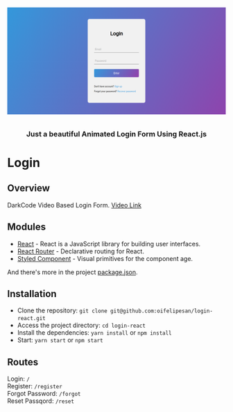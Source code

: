 <h1 align="center">

![](.github/assets/login.png)

</h1>

<h3 align="center">
Just a beautiful Animated Login Form Using React.js
</h3>

# Login

## Overview

DarkCode Video Based Login Form. [Video Link](https://www.youtube.com/watch?v=ZvU57lTnNgo)

## Modules

- [React](https://github.com/facebook/react) - React is a JavaScript library for building user interfaces.
- [React Router](https://github.com/ReactTraining/react-router) - Declarative routing for React.
- [Styled Component](https://github.com/styled-components/styled-components) - Visual primitives for the component age.

And there's more in the project [package.json](https://github.com/oifelipesan/login-react/blob/master/package.json).

## Installation

- Clone the repository: `git clone git@github.com:oifelipesan/login-react.git`
- Access the project directory: `cd login-react`
- Install the dependencies: `yarn install` or `npm install`
- Start: `yarn start` or `npm start`

## Routes

Login: `/` <br />
Register: `/register` <br />
Forgot Password: `/forgot` <br />
Reset Passqord: `/reset`
